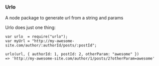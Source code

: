 ### Urlo

A node package to generate url from a string and params

Urlo does just one thing:

```
var urlo  = require("urlo");
var myUrl = "http://my-awesome-site.com/author/:authorId/posts/:postId";

urlo(url, { authorId: 1, postId: 2, otherParam: "awesome" })
=> 'http://my-awesome-site.com/author/1/posts/2?otherParam=awesome'
```

